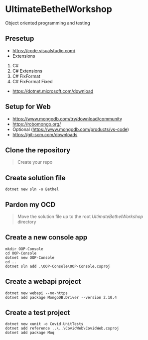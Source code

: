 # UltimateBethelWorkshop
Object oriented programming and testing

## Presetup
* https://code.visualstudio.com/
* Extensions
1. C#
2. C# Extensions
3. C# FixFormat
4. C# FixFormat Fixed
* https://dotnet.microsoft.com/download

## Setup for Web
* https://www.mongodb.com/try/download/community
* https://robomongo.org/
* Optional (https://www.mongodb.com/products/vs-code)
* https://git-scm.com/downloads

## Clone the repository
> Create your repo

## Create solution file
    dotnet new sln -o Bethel

## Pardon my OCD
> Move the solution file up to the root *UltimateBethelWorkshop* directory

## Create a new console app
    mkdir OOP-Console
    cd OOP-Console
    dotnet new OOP-Console
    cd ..
    dotnet sln add .\OOP-Console\OOP-Console.csproj

## Create a webapi project
    dotnet new webapi --no-https
    dotnet add package MongoDB.Driver --version 2.10.4

## Create a test project
    dotnet new xunit -o Covid.UnitTests
    dotnet add reference ..\..\CovidWeb\CovidWeb.csproj
    dotnet add package Moq